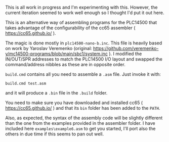 
This is all work in progress and I'm experimenting with this. However, the current iteration seemed to work well
enough so I thought I'd put it out here.

This is an alternative way of assembling programs for the PLC14500 that takes advantage of the configurability of
the cc65 assembler ( https://cc65.github.io/ ).

The magic is done mostly in `plc14500-nano-b.inc`. This file is heavily based on work by Yaroslav Veremenko
(original: https://github.com/veremenko-y/mc14500-programs/blob/main/sbc1/system.inc ). I modified the IN/OUT/SPR 
addresses to match the PLC14500 I/O layout and swapped the command/address nibbles as these are in opposite order.

`build.cmd` contains all you need to assemble a `.asm` file. Just invoke it with:

`build.cmd test.asm`

and it will produce a `.bin` file in the `.build` folder.

You need to make sure you have downloaded and installed cc65 ( https://cc65.github.io/ ) and that its `bin` folder has
been added to the `PATH`.

Also, as expected, the syntax of the assembly code will be slightly different than the one from the examples provided
in the assembler folder. I have included here `examples\example6.asm` to get you started, I'll port also the others
in due time if this seems to pan out well.



